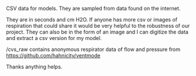 CSV data for models. They are sampled from data found on the internet.

They are in seconds and cm H2O. If anyone has more csv or images of respiration that could share it would be very helpful to the robustness of our project.  They can also be in the form of an image and I can digitize the data and extract a csv version for my model.

/cvs_raw contains anonymous respirator data of flow and pressure from https://github.com/hahnicity/ventmode

Thanks anything helps.
